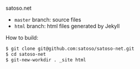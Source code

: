 satoso.net

- `master` branch: source files
- `html` branch: html files generated by Jekyll

How to build:
```bash
$ git clone git@github.com:satoso/satoso-net.git
$ cd satoso-net
$ git-new-workdir . _site html
```
